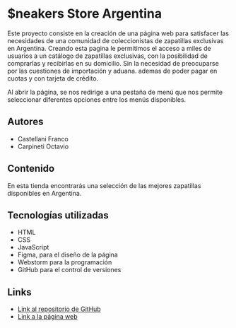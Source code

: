 # $neakers Store Argentina

Este proyecto consiste en la creación de una página web para satisfacer las necesidades de una comunidad de coleccionistas de zapatillas exclusivas en Argentina.
Creando esta pagina le permitimos el acceso a miles de usuarios a un catálogo de zapatillas exclusivas, con la posibilidad de comprarlas y recibirlas en su domicilio.
Sin la necesidad de preocuparse por las cuestiones de importación y aduana. ademas de poder pagar en cuotas y con tarjeta de crédito. 

Al abrir la página, se nos redirige a una pestaña de menú que nos permite seleccionar diferentes opciones entre los menús disponibles.

## Autores

- Castellani Franco
- Carpineti Octavio

## Contenido

En esta tienda encontrarás una selección de las mejores zapatillas disponibles en Argentina.

## Tecnologías utilizadas

- HTML
- CSS
- JavaScript
- Figma, para el diseño de la página
- Webstorm para la programación
- GitHub para el control de versiones

## Links

- [Link al repositorio de GitHub](https://github.com/UCC-LabCompu2/proyecto2023-carpineti-castellani)
- [Link a la página web]([https://github.com/UCC-LabCompu2/proyecto2023-carpineti-castellani/deployments/activity_log?environment=github-pages](https://ucc-labcompu2.github.io/proyecto2023-carpineti-castellani/))
